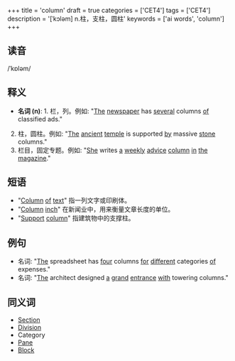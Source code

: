 +++
title = 'column'
draft = true
categories = ['CET4']
tags = ['CET4']
description = '[ˈkɔləm] n.柱，支柱，圆柱'
keywords = ['ai words', 'column']
+++

## 读音
/ˈkɒləm/

## 释义
- **名词 (n)**: 1. 栏，列。例如: "[The](/zh/post/the/) [newspaper](/zh/post/newspaper/) has [several](/zh/post/several/) columns [of](/zh/post/of/) classified ads."  
2. 柱，圆柱。例如: "[The](/zh/post/the/) [ancient](/zh/post/ancient/) [temple](/zh/post/temple/) is supported [by](/zh/post/by/) massive [stone](/zh/post/stone/) columns."
3. 栏目，固定专题。例如: "[She](/zh/post/she/) writes [a](/zh/post/a/) [weekly](/zh/post/weekly/) [advice](/zh/post/advice/) [column](/zh/post/column/) [in](/zh/post/in/) [the](/zh/post/the/) [magazine](/zh/post/magazine/)."

## 短语
- "[Column](/zh/post/column/) [of](/zh/post/of/) [text](/zh/post/text/)" 指一列文字或印刷体。
- "[Column](/zh/post/column/) [inch](/zh/post/inch/)" 在新闻业中，用来衡量文章长度的单位。
- "[Support](/zh/post/support/) [column](/zh/post/column/)" 指建筑物中的支撑柱。

## 例句
- 名词: "[The](/zh/post/the/) spreadsheet has [four](/zh/post/four/) columns [for](/zh/post/for/) [different](/zh/post/different/) categories [of](/zh/post/of/) expenses."
- 名词: "[The](/zh/post/the/) architect designed [a](/zh/post/a/) [grand](/zh/post/grand/) [entrance](/zh/post/entrance/) [with](/zh/post/with/) towering columns."

## 同义词
- [Section](/zh/post/section/)
- [Division](/zh/post/division/)
- Category
- [Pane](/zh/post/pane/)
- [Block](/zh/post/block/)
